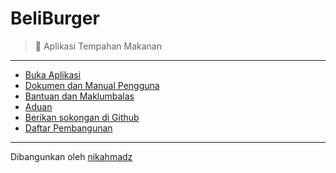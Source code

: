 # BeliBurger
> 🍔 Aplikasi Tempahan Makanan

***

- [Buka Aplikasi][1]
- [Dokumen dan Manual Pengguna][2]
- [Bantuan dan Maklumbalas][3]
- [Aduan][4]
- [Berikan sokongan di Github][5]
- [Daftar Pembangunan][6]

[1]:https://beliburger.netlify.app
[2]:https://github.com/nikahmadz/BeliBurger/wiki
[3]:https://github.com/nikahmadz/BeliBurger/issues
[4]:https://github.com/nikahmadz/BeliBurger/discussions
[5]:https://github.com/nikahmadz/BeliBurger
[6]:https://github.com/nikahmadz/beli-burger

***

Dibangunkan oleh [nikahmadz](https://nikahmadz.github.io/)
